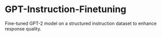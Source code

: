 # GPT-Instruction-Finetuning
Fine-tuned GPT-2 model on a structured instruction dataset to enhance response quality.
